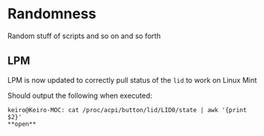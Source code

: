 # Randomness
Random stuff of scripts and so on and so forth

## LPM

LPM is now updated to correctly pull status of the `lid` to work on Linux Mint

Should output the following when executed:

```
keiro@Keiro-MOC: cat /proc/acpi/button/lid/LID0/state | awk '{print $2}'
**open**
```
